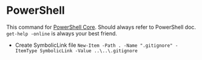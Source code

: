 # PowerShell

This command for [PowerShell Core](https://github.com/PowerShell/PowerShell). Should always refer to PowerShell doc. `get-help -online` is always your best friend.

* Create SymbolicLink file
`New-Item -Path . -Name ".gitignore" -ItemType SymbolicLink -Value ..\..\.gitignore`